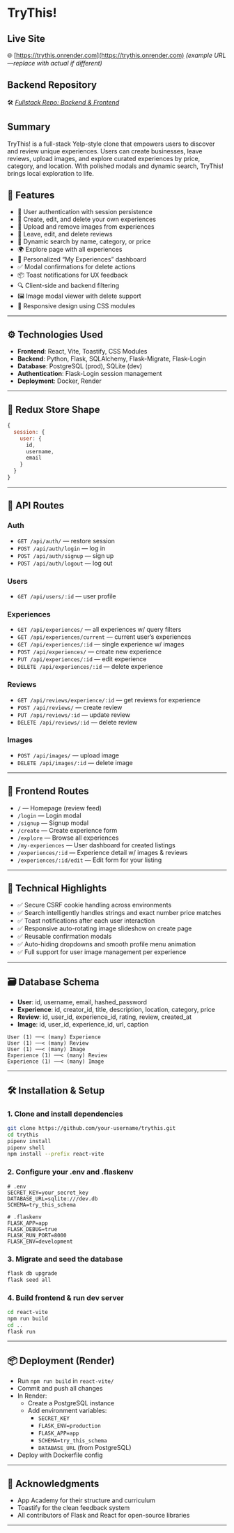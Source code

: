 # TryThis!

## Live Site
🌐 [https://trythis.onrender.com](https://trythis.onrender.com) _(example URL—replace with actual if different)_

## Backend Repository
🛠 [_Fullstack Repo: Backend & Frontend_](https://github.com/your-username/trythis)

## Summary
TryThis! is a full-stack Yelp-style clone that empowers users to discover and review unique experiences. Users can create businesses, leave reviews, upload images, and explore curated experiences by price, category, and location. With polished modals and dynamic search, TryThis! brings local exploration to life.



## 🔧 Features

- 🔐 User authentication with session persistence
- 🏢 Create, edit, and delete your own experiences
- 📸 Upload and remove images from experiences
- 💬 Leave, edit, and delete reviews
- 🧠 Dynamic search by name, category, or price
- 🌍 Explore page with all experiences
- 🧾 Personalized “My Experiences” dashboard
- ✅ Modal confirmations for delete actions
- 📦 Toast notifications for UX feedback
- 🔍 Client-side and backend filtering
- 🖼 Image modal viewer with delete support
- 🎨 Responsive design using CSS modules

---

## ⚙️ Technologies Used

- **Frontend**: React, Vite, Toastify, CSS Modules
- **Backend**: Python, Flask, SQLAlchemy, Flask-Migrate, Flask-Login
- **Database**: PostgreSQL (prod), SQLite (dev)
- **Authentication**: Flask-Login session management
- **Deployment**: Docker, Render

---

## 📁 Redux Store Shape

```js
{
  session: {
    user: {
      id,
      username,
      email
    }
  }
}
```

---

## 📂 API Routes

### Auth
- `GET /api/auth/` — restore session
- `POST /api/auth/login` — log in
- `POST /api/auth/signup` — sign up
- `POST /api/auth/logout` — log out

### Users
- `GET /api/users/:id` — user profile

### Experiences
- `GET /api/experiences/` — all experiences w/ query filters
- `GET /api/experiences/current` — current user’s experiences
- `GET /api/experiences/:id` — single experience w/ images
- `POST /api/experiences/` — create new experience
- `PUT /api/experiences/:id` — edit experience
- `DELETE /api/experiences/:id` — delete experience

### Reviews
- `GET /api/reviews/experience/:id` — get reviews for experience
- `POST /api/reviews/` — create review
- `PUT /api/reviews/:id` — update review
- `DELETE /api/reviews/:id` — delete review

### Images
- `POST /api/images/` — upload image
- `DELETE /api/images/:id` — delete image

---

## 🎨 Frontend Routes

- `/` — Homepage (review feed)
- `/login` — Login modal
- `/signup` — Signup modal
- `/create` — Create experience form
- `/explore` — Browse all experiences
- `/my-experiences` — User dashboard for created listings
- `/experiences/:id` — Experience detail w/ images & reviews
- `/experiences/:id/edit` — Edit form for your listing

---

## 🧠 Technical Highlights

- ✅ Secure CSRF cookie handling across environments
- ✅ Search intelligently handles strings and exact number price matches
- ✅ Toast notifications after each user interaction
- ✅ Responsive auto-rotating image slideshow on create page
- ✅ Reusable confirmation modals
- ✅ Auto-hiding dropdowns and smooth profile menu animation
- ✅ Full support for user image management per experience

---

## 🗃 Database Schema

- **User**: id, username, email, hashed_password
- **Experience**: id, creator_id, title, description, location, category, price
- **Review**: id, user_id, experience_id, rating, review, created_at
- **Image**: id, user_id, experience_id, url, caption

```
User (1) ──< (many) Experience
User (1) ──< (many) Review
User (1) ──< (many) Image
Experience (1) ──< (many) Review
Experience (1) ──< (many) Image
```

---

## 🛠 Installation & Setup

### 1. Clone and install dependencies
```bash
git clone https://github.com/your-username/trythis.git
cd trythis
pipenv install
pipenv shell
npm install --prefix react-vite
```

### 2. Configure your .env and .flaskenv
```
# .env
SECRET_KEY=your_secret_key
DATABASE_URL=sqlite:///dev.db
SCHEMA=try_this_schema

# .flaskenv
FLASK_APP=app
FLASK_DEBUG=true
FLASK_RUN_PORT=8000
FLASK_ENV=development
```

### 3. Migrate and seed the database
```bash
flask db upgrade
flask seed all
```

### 4. Build frontend & run dev server
```bash
cd react-vite
npm run build
cd ..
flask run
```

---

## 📦 Deployment (Render)

- Run `npm run build` in `react-vite/`
- Commit and push all changes
- In Render:
  - Create a PostgreSQL instance
  - Add environment variables:
    - `SECRET_KEY`
    - `FLASK_ENV=production`
    - `FLASK_APP=app`
    - `SCHEMA=try_this_schema`
    - `DATABASE_URL` (from PostgreSQL)
- Deploy with Dockerfile config

---

## 🙏 Acknowledgments

- App Academy for their structure and curriculum
- Toastify for the clean feedback system
- All contributors of Flask and React for open-source libraries

---

